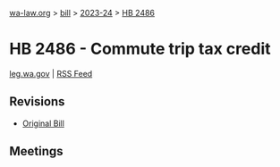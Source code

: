 [wa-law.org](/) > [bill](/bill/) > [2023-24](/bill/2023-24/) > [HB 2486](/bill/2023-24/hb/2486/)

# HB 2486 - Commute trip tax credit
[leg.wa.gov](https://app.leg.wa.gov/billsummary?BillNumber=2486&Year=2023&Initiative=false) | [RSS Feed](./rss.xml)

## Revisions
* [Original Bill](1/)

## Meetings